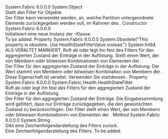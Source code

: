 <Type Name="PartitionHealthStatesFilter" FullName="System.Fabric.Health.PartitionHealthStatesFilter">
  <TypeSignature Language="C#" Value="public sealed class PartitionHealthStatesFilter" />
  <TypeSignature Language="ILAsm" Value=".class public auto ansi sealed beforefieldinit PartitionHealthStatesFilter extends System.Object" />
  <TypeSignature Language="DocId" Value="T:System.Fabric.Health.PartitionHealthStatesFilter" />
  <TypeSignature Language="VB.NET" Value="Public NotInheritable Class PartitionHealthStatesFilter" />
  <TypeSignature Language="F#" Value="type PartitionHealthStatesFilter = class" />
  <AssemblyInfo>
    <AssemblyName>System.Fabric</AssemblyName>
    <AssemblyVersion>6.0.0.0</AssemblyVersion>
  </AssemblyInfo>
  <Base>
    <BaseTypeName>System.Object</BaseTypeName>
  </Base>
  <Interfaces />
  <Docs>
    <summary>
      <para>Stellt den Filter für <see cref="T:System.Fabric.Health.PartitionHealthState" /> Objekte.</para>
    </summary>
    <remarks>Der Filter kann verwendet werden, <see cref="T:System.Fabric.Description.ServiceHealthQueryDescription" /> an, welche Partition untergeordnete Elemente zurückgegeben werden soll, im Rahmen des <see cref="T:System.Fabric.Health.ServiceHealth" />.</remarks>
  </Docs>
  <Members>
    <Member MemberName=".ctor">
      <MemberSignature Language="C#" Value="public PartitionHealthStatesFilter ();" />
      <MemberSignature Language="ILAsm" Value=".method public hidebysig specialname rtspecialname instance void .ctor() cil managed" />
      <MemberSignature Language="DocId" Value="M:System.Fabric.Health.PartitionHealthStatesFilter.#ctor" />
      <MemberSignature Language="VB.NET" Value="Public Sub New ()" />
      <MemberType>Constructor</MemberType>
      <AssemblyInfo>
        <AssemblyName>System.Fabric</AssemblyName>
        <AssemblyVersion>6.0.0.0</AssemblyVersion>
      </AssemblyInfo>
      <Parameters />
      <Docs>
        <summary>
          <para>Initialisiert eine neue Instanz der <see cref="T:System.Fabric.Health.PartitionHealthStatesFilter" />-Klasse.</para>
        </summary>
        <remarks>To be added.</remarks>
      </Docs>
    </Member>
    <Member MemberName="HealthStateFilter">
      <MemberSignature Language="C#" Value="public long HealthStateFilter { get; set; }" />
      <MemberSignature Language="ILAsm" Value=".property instance int64 HealthStateFilter" />
      <MemberSignature Language="DocId" Value="P:System.Fabric.Health.PartitionHealthStatesFilter.HealthStateFilter" />
      <MemberSignature Language="VB.NET" Value="Public Property HealthStateFilter As Long" />
      <MemberSignature Language="F#" Value="member this.HealthStateFilter : int64 with get, set" Usage="System.Fabric.Health.PartitionHealthStatesFilter.HealthStateFilter" />
      <MemberType>Property</MemberType>
      <AssemblyInfo>
        <AssemblyName>System.Fabric</AssemblyName>
        <AssemblyVersion>6.0.0.0</AssemblyVersion>
      </AssemblyInfo>
      <Attributes>
        <Attribute>
          <AttributeName>System.Obsolete("This property is obsolete. Use HealthStateFilterValue instead.")</AttributeName>
        </Attribute>
      </Attributes>
      <ReturnValue>
        <ReturnType>System.Int64</ReturnType>
      </ReturnValue>
      <Docs>
        <summary>
          <para>ALS VERALTET MARKIERT. Ruft ab oder legt ihn fest des Filters für den aggregierten Zustand der <see cref="T:System.Fabric.Health.PartitionHealthState" /> Einträge in der Auflistung. Stellt einen Wert, der von Membern oder bitweisen Kombinationen von Elementen der <see cref="T:System.Fabric.Health.HealthStateFilter" />.</para>
        </summary>
        <value>
          <para>Der Filter für den aggregierten Zustand der <see cref="T:System.Fabric.Health.PartitionHealthState" /> Einträge in der Auflistung. Der Wert stammt von Membern oder bitweisen Kombination von Membern der <see cref="T:System.Fabric.Health.HealthStateFilter" />.</para>
        </value>
        <remarks>Diese Eigenschaft ist veraltet. Verwenden Sie stattdessen <see cref="P:System.Fabric.Health.PartitionHealthStatesFilter.HealthStateFilterValue" />.</remarks>
      </Docs>
    </Member>
    <Member MemberName="HealthStateFilterValue">
      <MemberSignature Language="C#" Value="public System.Fabric.Health.HealthStateFilter HealthStateFilterValue { get; set; }" />
      <MemberSignature Language="ILAsm" Value=".property instance valuetype System.Fabric.Health.HealthStateFilter HealthStateFilterValue" />
      <MemberSignature Language="DocId" Value="P:System.Fabric.Health.PartitionHealthStatesFilter.HealthStateFilterValue" />
      <MemberSignature Language="VB.NET" Value="Public Property HealthStateFilterValue As HealthStateFilter" />
      <MemberSignature Language="F#" Value="member this.HealthStateFilterValue : System.Fabric.Health.HealthStateFilter with get, set" Usage="System.Fabric.Health.PartitionHealthStatesFilter.HealthStateFilterValue" />
      <MemberType>Property</MemberType>
      <AssemblyInfo>
        <AssemblyName>System.Fabric</AssemblyName>
        <AssemblyVersion>6.0.0.0</AssemblyVersion>
      </AssemblyInfo>
      <ReturnValue>
        <ReturnType>System.Fabric.Health.HealthStateFilter</ReturnType>
      </ReturnValue>
      <Docs>
        <summary>
            Ruft ab oder legt ihn fest des Filters für den aggregierten Zustand der <see cref="T:System.Fabric.Health.PartitionHealthState" /> Einträge in der Auflistung. 
            </summary>
        <value>Der Filter für den aggregierten Zustand der <see cref="T:System.Fabric.Health.PartitionHealthState" /> Einträge.</value>
        <remarks>Die Eingabesammlung wird gefiltert, dass nur Einträge zurückgegeben, die den gewünschten Zustand zu berücksichtigen. Der Filter stellt einen Wert, der von Membern oder bitweisen Kombinationen von Elementen der <see cref="T:System.Fabric.Health.HealthStateFilter" />.</remarks>
      </Docs>
    </Member>
    <Member MemberName="ToString">
      <MemberSignature Language="C#" Value="public override string ToString ();" />
      <MemberSignature Language="ILAsm" Value=".method public hidebysig virtual instance string ToString() cil managed" />
      <MemberSignature Language="DocId" Value="M:System.Fabric.Health.PartitionHealthStatesFilter.ToString" />
      <MemberSignature Language="VB.NET" Value="Public Overrides Function ToString () As String" />
      <MemberSignature Language="F#" Value="override this.ToString : unit -&gt; string" Usage="partitionHealthStatesFilter.ToString " />
      <MemberType>Method</MemberType>
      <AssemblyInfo>
        <AssemblyName>System.Fabric</AssemblyName>
        <AssemblyVersion>6.0.0.0</AssemblyVersion>
      </AssemblyInfo>
      <ReturnValue>
        <ReturnType>System.String</ReturnType>
      </ReturnValue>
      <Parameters />
      <Docs>
        <summary>
            Gibt eine Zeichenfolgendarstellung des Filters zurück.
            </summary>
        <returns>Eine Zeichenfolgendarstellung des Filters.</returns>
        <remarks>To be added.</remarks>
      </Docs>
    </Member>
  </Members>
</Type>